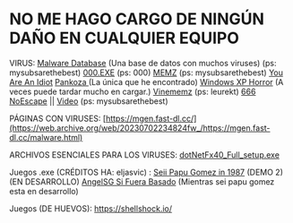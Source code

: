 # NO ME HAGO CARGO DE NINGÚN DAÑO EN CUALQUIER EQUIPO

VIRUS:
[Malware Database]([url](https://github.com/Endermanch/MalwareDatabase)) (Una base de datos con muchos viruses) (ps: mysubsarethebest)
[000.EXE]([url](https://github.com/FlyTechVideos/000exe/releases)) (ps: 000)
[MEMZ]([url](https://github.com/NTFS123/MalwareDatabase/blob/master/Viewer-Made-Malware/MEMZ%203.0.zip)) (ps: mysubsarethebest)
[You Are An Idiot]([url](https://github.com/HackerSinhos/You-Are-An-Idiot/releases/tag/1.0.1))
[Pankoza ]([url](https://github.com/pankoza2-pl/malwaredatabase-old))(La única que he encontrado)
[Windows XP Horror]([url](https://archive.org/download/winxp.horror.destructive)) (A veces puede tardar mucho en cargar.)
[Vinememz]([url](https://drive.google.com/uc?id=1TMxKwrQOCz2lk9qLKVVggOoyyWCiCLjE&export=download)) (ps: leurekt)
[666]([url](https://github.com/itsmepayback/666.exe-trojan/find/main))
[NoEscape]([url](https://www.youtube.com/redirect?event=video_description&redir_token=QUFFLUhqa0QwZlJiMHMzRXlyRmNNRDUwelpYaXhfNlg5UXxBQ3Jtc0ttZE5CbHhRRjZzUzZUTUc2TktZU1BiR1NLbjlWbEszemtyMzEzM1oycmdoYjY4LUlhcldEZUM1bUxGUjNxNENYeWtrX3pFbFd1SDF2U0pyZXVEeE1KcTNhdHdnQWpxdG93QzAtcUlqMHdVb1o0R1VWaw&q=https%3A%2F%2Fgithub.com%2FEndermanch%2FMalwareDatabase%2Fraw%2Fmaster%2FNoEscape.zip&v=4oATWyMMH4A)) || [Video]([url](https://drive.google.com/file/d/1f6JBWGrR3aLKmSr9P9MGn2-BVPrBRh3k/view?usp=sharing)) (ps: mysubsarethebest)

PÁGINAS CON VIRUSES:
[https://mgen.fast-dl.cc/](https://web.archive.org/web/20230702234824fw_/https://mgen.fast-dl.cc/malware.html)


ARCHIVOS ESENCIALES PARA LOS VIRUSES:
[dotNetFx40_Full_setup.exe]([url](https://1drv.ms/u/s!AqS5xo18mNLsrycfxXc8skW5L9vM?e=avb89a))


Juegos .exe (CRÉDITOS HA: eljasvic) :
[Seii Papu Gomez in 1987]([url](https://www.mediafire.com/file/a66nsevr0z43m04/la+segunda+demo+jajaja.zip/file)) (DEMO 2) (EN DESARROLLO)
[AngelSG Si Fuera Basado]([url](https://www.mediafire.com/file/eu121aeowxmtrjf/AngelSG+Si+Fuera+Basado.zip/file)) (Mientras sei papu gomez esta en desarrollo)


Juegos (DE HUEVOS): 
https://shellshock.io/

